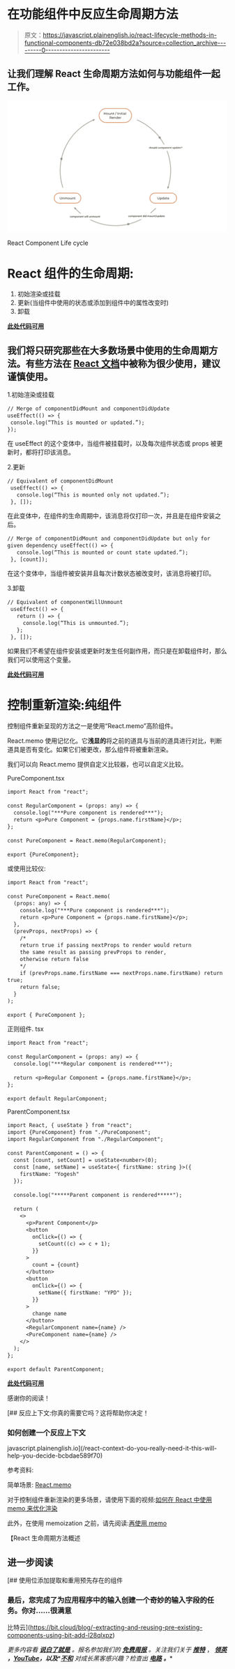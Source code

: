 # 在功能组件中反应生命周期方法

> 原文：<https://javascript.plainenglish.io/react-lifecycle-methods-in-functional-components-db72e038bd2a?source=collection_archive---------0----------------------->

## 让我们理解 React 生命周期方法如何与功能组件一起工作。

![](img/cf643d56231d122f70750e89e16b9e89.png)

React Component Life cycle

# React 组件的生命周期:

1.  初始渲染或挂载
2.  更新(当组件中使用的状态或添加到组件中的属性改变时)
3.  卸载

[**此处代码可用**](https://codesandbox.io/s/simple-counter-for-lifecycle-demo-gzxfw?file=/src/components/PureComponentDemo/PureComponent.tsx)

## 我们将只研究那些在大多数场景中使用的生命周期方法。有些方法在 [React 文档](https://reactjs.org/docs/react-component.html#the-component-lifecycle)中被称为很少使用，建议谨慎使用。

1.初始渲染或挂载

```
// Merge of componentDidMount and componentDidUpdate
useEffect(() => {
 console.log(“This is mounted or updated.”);
});
```

在 useEffect 的这个变体中，当组件被挂载时，以及每次组件状态或 props 被更新时，都将打印该消息。

2.更新

```
// Equivalent of componentDidMount
 useEffect(() => {
   console.log(“This is mounted only not updated.”);
 }, []);
```

在此变体中，在组件的生命周期中，该消息将仅打印一次，并且是在组件安装之后。

```
// Merge of componentDidMount and componentDidUpdate but only for given dependency useEffect(() => {
   console.log(“This is mounted or count state updated.”);
 }, [count]);
```

在这个变体中，当组件被安装并且每次计数状态被改变时，该消息将被打印。

3.卸载

```
// Equivalent of componentWillUnmount
 useEffect(() => {
   return () => {
     console.log(“This is unmounted.”);
   };
 }, []);
```

如果我们不希望在组件安装或更新时发生任何副作用，而只是在卸载组件时，那么我们可以使用这个变量。

[**此处代码可用**](https://codesandbox.io/s/simple-counter-for-lifecycle-demo-gzxfw?file=/src/components/PureComponentDemo/PureComponent.tsx)

# 控制重新渲染:纯组件

控制组件重新呈现的方法之一是使用“React.memo”高阶组件。

React.memo 使用记忆化。它**浅显的**将之前的道具与当前的道具进行对比，判断道具是否有变化。如果它们被更改，那么组件将被重新渲染。

我们可以向 React.memo 提供自定义比较器，也可以自定义比较。

PureComponent.tsx

```
import React from "react";
​
const RegularComponent = (props: any) => {
  console.log("***Pure component is rendered***");
  return <p>Pure Component = {props.name.firstName}</p>;
};
​
const PureComponent = React.memo(RegularComponent);
​
export {PureComponent};
```

或使用比较仪:

```
import React from "react";
​
const PureComponent = React.memo(
  (props: any) => {
    console.log("***Pure component is rendered***");
    return <p>Pure Component = {props.name.firstName}</p>;
  },
  (prevProps, nextProps) => {
    /*
    return true if passing nextProps to render would return
    the same result as passing prevProps to render,
    otherwise return false
    */
    if (prevProps.name.firstName === nextProps.name.firstName) return true;
    return false;
  }
);
​
export { PureComponent };
```

正则组件. tsx

```
import React from "react";
​
const RegularComponent = (props: any) => {
  console.log("***Regular component is rendered***");
​
  return <p>Regular Component = {props.name.firstName}</p>;
};
​
export default RegularComponent;
```

ParentComponent.tsx

```
import React, { useState } from "react";
import {PureComponent} from "./PureComponent";
import RegularComponent from "./RegularComponent";
​
const ParentComponent = () => {
  const [count, setCount] = useState<number>(0);
  const [name, setName] = useState<{ firstName: string }>({
    firstName: "Yogesh"
  });
​
  console.log("*****Parent component is rendered*****");
​
  return (
    <>
      <p>Parent Component</p>
      <button
        onClick={() => {
          setCount((c) => c + 1);
        }}
      >
        count = {count}
      </button>
      <button
        onClick={() => {
          setName({ firstName: "YPD" });
        }}
      >
        change name
      </button>
      <RegularComponent name={name} />
      <PureComponent name={name} />
    </>
  );
};
​
export default ParentComponent;
```

[**此处代码可用**](https://codesandbox.io/s/simple-counter-for-lifecycle-demo-gzxfw?file=/src/components/PureComponentDemo/PureComponent.tsx)

感谢你的阅读！

[](/react-context-do-you-really-need-it-this-will-help-you-decide-bcbdae589f70) [## 反应上下文:你真的需要它吗？这将帮助你决定！

### 如何创建一个反应上下文

javascript.plainenglish.io](/react-context-do-you-really-need-it-this-will-help-you-decide-bcbdae589f70) 

参考资料:

简单场景: [React.memo](https://youtu.be/bZeBToIqaR4)

对于控制组件重新渲染的更多场景，请使用下面的视频:[如何在 React 中使用 memo 来优化渲染](https://youtu.be/o-alRbk_zP0)

此外，在使用 memoization 之前，请先阅读:[再使用 memo](https://dmitripavlutin.com/use-react-memo-wisely/)

【React 生命周期方法概述

## 进一步阅读

[](https://bit.cloud/blog/-extracting-and-reusing-pre-existing-components-using-bit-add-l28qlxpz) [## 使用位添加提取和重用预先存在的组件

### 最后，您完成了为应用程序中的输入创建一个奇妙的输入字段的任务。你对……很满意

比特云](https://bit.cloud/blog/-extracting-and-reusing-pre-existing-components-using-bit-add-l28qlxpz) 

*更多内容看* [***说白了就是***](https://plainenglish.io/) *。报名参加我们的* [***免费周报***](http://newsletter.plainenglish.io/) *。关注我们关于* [***推特***](https://twitter.com/inPlainEngHQ) ， [***领英***](https://www.linkedin.com/company/inplainenglish/) ***，***[***YouTube***](https://www.youtube.com/channel/UCtipWUghju290NWcn8jhyAw)***，以及****[***不和***](https://discord.gg/GtDtUAvyhW) *对成长黑客感兴趣？检查出* [***电路***](https://circuit.ooo/) ***。****